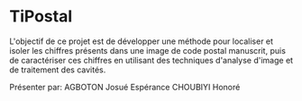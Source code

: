# TiPostal
L'objectif de ce projet est de développer une méthode pour localiser et isoler  les chiffres présents dans une image de code postal manuscrit, puis de  caractériser ces chiffres en utilisant des techniques d'analyse d'image et de  traitement des cavités. 

Présenter par:
AGBOTON Josué Espérance
CHOUBIYI Honoré 
